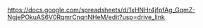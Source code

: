 https://docs.google.com/spreadsheets/d/1xHNHr4jfpfAg_GqmZ-NgjePOkuAS6V0RqmrCnqnNHeM/edit?usp=drive_link
